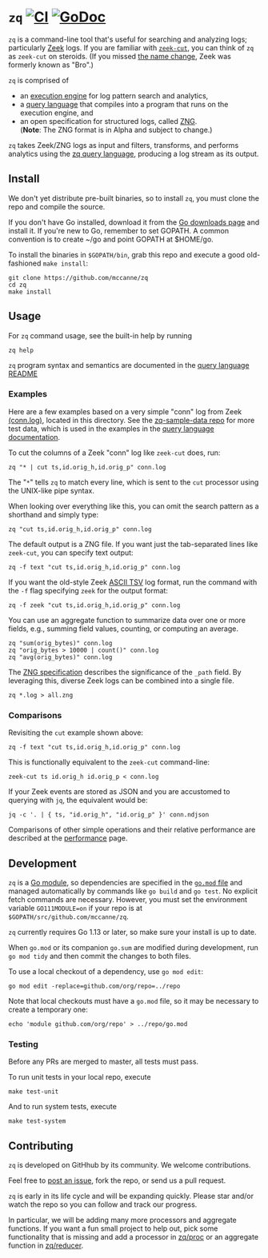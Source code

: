 # `zq` [![CI][ci-img]][ci] [![GoDoc][doc-img]][doc]

`zq` is a command-line tool that's useful for searching and analyzing logs;
particularly [Zeek](https://www.zeek.org) logs.  If you are familiar with
[`zeek-cut`](https://github.com/zeek/zeek-aux/tree/master/zeek-cut),
you can think of `zq` as `zeek-cut` on steroids.  (If you missed
[the name change](https://blog.zeek.org/2018/10/renaming-bro-project_11.html),
Zeek was formerly known as "Bro".)

`zq` is comprised of
* an [execution engine](proc) for log pattern search and analytics,
* a [query language](pkg/zql/README.md) that compiles into a program that runs on
the execution engine, and
* an open specification for structured logs, called [ZNG](pkg/zng/docs/README.md).<br>
(**Note**: The ZNG format is in Alpha and subject to change.)

`zq` takes Zeek/ZNG logs as input and filters, transforms, and performs
analytics using the
[zq query language](pkg/zql/README.md),
producing a log stream as its output.

## Install

We don't yet distribute pre-built binaries, so to install `zq`, you must
clone the repo and compile the source.

If you don't have Go installed,
download it from the [Go downloads page](https://golang.org/dl/) and install it.
If you're new to Go, remember to set GOPATH.  A common convention is to create ~/go
and point GOPATH at $HOME/go.

To install the binaries in `$GOPATH/bin`, grab this repo and
execute a good old-fashioned `make install`:

```
git clone https://github.com/mccanne/zq
cd zq
make install
```
## Usage

For `zq` command usage, see the built-in help by running
```
zq help
```
`zq` program syntax and semantics are documented in the
[query language README](pkg/zql/README.md)

### Examples

Here are a few examples based on a very simple "conn" log from Zeek [(conn.log)](conn.log),
located in this directory.  See the
[zq-sample-data repo](https://github.com/mccanne/zq-sample-data ) for more
test data, which is used in the examples in the
[query language documentation](https://github.com/mccanne/zq/blob/master/pkg/zql/README.md).

To cut the columns of a Zeek "conn" log like `zeek-cut` does, run:
```
zq "* | cut ts,id.orig_h,id.orig_p" conn.log
```
The "`*`" tells `zq` to match every line, which is sent to the `cut` processor
using the UNIX-like pipe syntax.

When looking over everything like this, you can  omit the search pattern
as a shorthand and simply type:
```
zq "cut ts,id.orig_h,id.orig_p" conn.log
```

The default output is a ZNG file.  If you want just the tab-separated lines
like `zeek-cut`, you can specify text output:
```
zq -f text "cut ts,id.orig_h,id.orig_p" conn.log
```
If you want the old-style Zeek [ASCII TSV](https://docs.zeek.org/en/stable/examples/logs/)
log format, run the command with the `-f` flag specifying `zeek` for the output
format:
```
zq -f zeek "cut ts,id.orig_h,id.orig_p" conn.log
```
You can use an aggregate function to summarize data over one or
more fields, e.g., summing field values, counting, or computing an average.
```
zq "sum(orig_bytes)" conn.log
zq "orig_bytes > 10000 | count()" conn.log
zq "avg(orig_bytes)" conn.log
```

The [ZNG specification](pkg/zng/docs/spec.md) describes the significance of the
`_path` field.  By leveraging this, diverse Zeek logs can be combined into a single
file.
```
zq *.log > all.zng
```

### Comparisons

Revisiting the `cut` example shown above:

```
zq -f text "cut ts,id.orig_h,id.orig_p" conn.log
```

This is functionally equivalent to the `zeek-cut` command-line:

```
zeek-cut ts id.orig_h id.orig_p < conn.log
```

If your Zeek events are stored as JSON and you are accustomed to querying with `jq`,
the equivalent would be:

```
jq -c '. | { ts, "id.orig_h", "id.orig_p" }' conn.ndjson
```

Comparisons of other simple operations and their relative performance are described
at the [performance](performance/README.md) page.

## Development

`zq` is a [Go module](https://github.com/golang/go/wiki/Modules), so
dependencies are specified in the [`go.mod` file](/go.mod) and managed
automatically by commands like `go build` and `go test`.  No explicit
fetch commands are necessary.  However, you must set the environment
variable `GO111MODULE=on` if your repo is at
`$GOPATH/src/github.com/mccanne/zq`.

`zq` currently requires Go 1.13 or later, so make sure your install is up to date.

When `go.mod` or its companion `go.sum` are modified during development, run
`go mod tidy` and then commit the changes to both files.

To use a local checkout of a dependency, use `go mod edit`:
```
go mod edit -replace=github.com/org/repo=../repo
```

Note that local checkouts must have a `go.mod` file, so it may be
necessary to create a temporary one:
```
echo 'module github.com/org/repo' > ../repo/go.mod
```

### Testing

Before any PRs are merged to master, all tests must pass.

To run unit tests in your local repo, execute
```
make test-unit
```

And to run system tests, execute
```
make test-system
```


## Contributing

`zq` is developed on GitHhub by its community. We welcome contributions.

Feel free to
[post an issue](https://github.com/mccanne/zq/issues),
fork the repo, or send us a pull request.

`zq` is early in its life cycle and will be expanding quickly.  Please star and/or
watch the repo so you can follow and track our progress.

In particular, we will be adding many more processors and aggregate functions.
If you want a fun small project to help out, pick some functionality that is missing and
add a processor in
[zq/proc](proc)
or an aggregate function in
[zq/reducer](reducer).


[doc-img]: https://godoc.org/github.com/mccanne/zq?status.svg
[doc]: https://godoc.org/github.com/mccanne/zq
[ci-img]: https://circleci.com/gh/mccanne/zq.svg?style=svg
[ci]: https://circleci.com/gh/mccanne/zq
